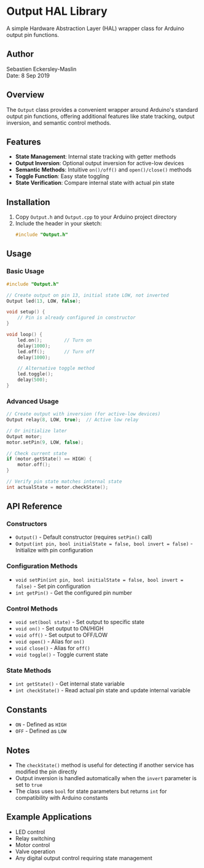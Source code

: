 # Output HAL Library

A simple Hardware Abstraction Layer (HAL) wrapper class for Arduino output pin functions.

## Author

Sebastien Eckersley-Maslin  
Date: 8 Sep 2019

## Overview

The `Output` class provides a convenient wrapper around Arduino's standard output pin functions, offering additional features like state tracking, output inversion, and semantic control methods.

## Features

- **State Management**: Internal state tracking with getter methods
- **Output Inversion**: Optional output inversion for active-low devices
- **Semantic Methods**: Intuitive `on()/off()` and `open()/close()` methods
- **Toggle Function**: Easy state toggling
- **State Verification**: Compare internal state with actual pin state

## Installation

1. Copy `Output.h` and `Output.cpp` to your Arduino project directory
2. Include the header in your sketch:
   ```cpp
   #include "Output.h"
   ```

## Usage

### Basic Usage

```cpp
#include "Output.h"

// Create output on pin 13, initial state LOW, not inverted
Output led(13, LOW, false);

void setup() {
    // Pin is already configured in constructor
}

void loop() {
    led.on();        // Turn on
    delay(1000);
    led.off();       // Turn off
    delay(1000);

    // Alternative toggle method
    led.toggle();
    delay(500);
}
```

### Advanced Usage

```cpp
// Create output with inversion (for active-low devices)
Output relay(8, LOW, true);  // Active low relay

// Or initialize later
Output motor;
motor.setPin(9, LOW, false);

// Check current state
if (motor.getState() == HIGH) {
    motor.off();
}

// Verify pin state matches internal state
int actualState = motor.checkState();
```

## API Reference

### Constructors

- `Output()` - Default constructor (requires `setPin()` call)
- `Output(int pin, bool initialState = false, bool invert = false)` - Initialize with pin configuration

### Configuration Methods

- `void setPin(int pin, bool initialState = false, bool invert = false)` - Set pin configuration
- `int getPin()` - Get the configured pin number

### Control Methods

- `void set(bool state)` - Set output to specific state
- `void on()` - Set output to ON/HIGH
- `void off()` - Set output to OFF/LOW
- `void open()` - Alias for `on()`
- `void close()` - Alias for `off()`
- `void toggle()` - Toggle current state

### State Methods

- `int getState()` - Get internal state variable
- `int checkState()` - Read actual pin state and update internal variable

## Constants

- `ON` - Defined as `HIGH`
- `OFF` - Defined as `LOW`

## Notes

- The `checkState()` method is useful for detecting if another service has modified the pin directly
- Output inversion is handled automatically when the `invert` parameter is set to `true`
- The class uses `bool` for state parameters but returns `int` for compatibility with Arduino constants

## Example Applications

- LED control
- Relay switching
- Motor control
- Valve operation
- Any digital output control requiring state management
